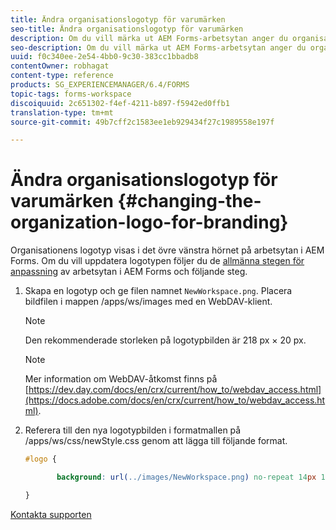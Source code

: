 ```yaml
---
title: Ändra organisationslogotyp för varumärken
seo-title: Ändra organisationslogotyp för varumärken
description: Om du vill märka ut AEM Forms-arbetsytan anger du organisationens logotyp genom att anpassa standardlogotypen.
seo-description: Om du vill märka ut AEM Forms-arbetsytan anger du organisationens logotyp genom att anpassa standardlogotypen.
uuid: f0c340ee-2e54-4bb0-9c30-383cc1bbadb8
contentOwner: robhagat
content-type: reference
products: SG_EXPERIENCEMANAGER/6.4/FORMS
topic-tags: forms-workspace
discoiquuid: 2c651302-f4ef-4211-b897-f5942ed0ffb1
translation-type: tm+mt
source-git-commit: 49b7cff2c1583ee1eb929434f27c1989558e197f

---
```



# Ändra organisationslogotyp för varumärken {#changing-the-organization-logo-for-branding}

Organisationens logotyp visas i det övre vänstra hörnet på arbetsytan i AEM Forms. Om du vill uppdatera logotypen följer du de [allmänna stegen för anpassning](/help/forms/using/generic-steps-html-workspace-customization.md#generic-steps-for-html-workspace-customization) av arbetsytan i AEM Forms och följande steg.

1. Skapa en logotyp och ge filen namnet `NewWorkspace.png`. Placera bildfilen i mappen /apps/ws/images med en WebDAV-klient.

   >[!NOTE]
   >
   >Den rekommenderade storleken på logotypbilden är 218 px × 20 px.

   >[!NOTE]
   >
   >Mer information om WebDAV-åtkomst finns på [https://dev.day.com/docs/en/crx/current/how_to/webdav_access.html](https://docs.adobe.com/docs/en/crx/current/how_to/webdav_access.html).

1. Referera till den nya logotypbilden i formatmallen på /apps/ws/css/newStyle.css genom att lägga till följande format.

   ```css
   #logo {
   
          background: url(../images/NewWorkspace.png) no-repeat 14px 11px;
   
   }
   ```

[Kontakta supporten](https://www.adobe.com/account/sign-in.supportportal.html)
